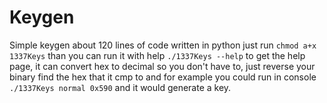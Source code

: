 # Keygen
Simple keygen about 120 lines of code written in python just run `chmod a+x 1337Keys` than you can run it with help `./1337Keys --help` to get the help page, it can convert hex to decimal so you don't have to, just reverse your binary find the hex that it cmp to and for example you could run in console `./1337Keys normal 0x590` and it would generate a key.
